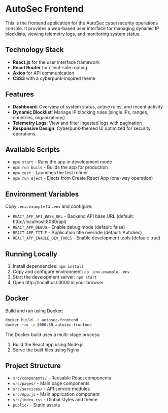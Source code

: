 # AutoSec Frontend

This is the frontend application for the AutoSec cybersecurity operations console. It provides a web-based user interface for managing dynamic IP blocklists, viewing telemetry logs, and monitoring system status.

## Technology Stack

- **React.js** for the user interface framework
- **React Router** for client-side routing
- **Axios** for API communication
- **CSS3** with a cyberpunk-inspired theme

## Features

- **Dashboard**: Overview of system status, active rules, and recent activity
- **Dynamic Blocklist**: Manage IP blocking rules (single IPs, ranges, countries, organizations)
- **Telemetry Logs**: View and filter ingested logs with pagination
- **Responsive Design**: Cyberpunk-themed UI optimized for security operations

## Available Scripts

- `npm start` - Runs the app in development mode
- `npm run build` - Builds the app for production
- `npm test` - Launches the test runner
- `npm run eject` - Ejects from Create React App (one-way operation)

## Environment Variables

Copy `.env.example` to `.env` and configure:

- `REACT_APP_API_BASE_URL` - Backend API base URL (default: http://localhost:8080/api)
- `REACT_APP_DEBUG` - Enable debug mode (default: false)
- `REACT_APP_TITLE` - Application title override (default: AutoSec)
- `REACT_APP_ENABLE_DEV_TOOLS` - Enable development tools (default: true)

## Running Locally

1. Install dependencies: `npm install`
2. Copy and configure environment: `cp .env.example .env`
3. Start the development server: `npm start`
4. Open http://localhost:3000 in your browser

## Docker

Build and run using Docker:

```bash
docker build -t autosec-frontend .
docker run -p 3000:80 autosec-frontend
```

The Docker build uses a multi-stage process:
1. Build the React app using Node.js
2. Serve the built files using Nginx

## Project Structure

- `src/components/` - Reusable React components
- `src/pages/` - Main page components
- `src/services/` - API service modules
- `src/App.js` - Main application component
- `src/index.css` - Global styles and theme
- `public/` - Static assets
